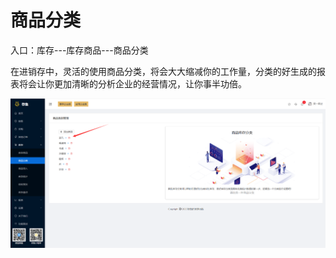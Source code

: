 # 商品分类

入口：库存---库存商品---商品分类

在进销存中，灵活的使用商品分类，将会大大缩减你的工作量，分类的好生成的报表将会让你更加清晰的分析企业的经营情况，让你事半功倍。

![PNG](../image/库存管理/04-商品分类01.jpg)

